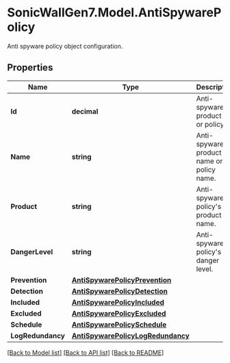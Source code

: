 # SonicWallGen7.Model.AntiSpywarePolicy
Anti spyware policy object configuration.

## Properties

Name | Type | Description | Notes
------------ | ------------- | ------------- | -------------
**Id** | **decimal** | Anti-spyware product ID or policy ID. | 
**Name** | **string** | Anti-spyware product name or policy name. | [optional] 
**Product** | **string** | Anti-spyware policy&#39;s product name. | [optional] 
**DangerLevel** | **string** | Anti-spyware policy&#39;s danger level. | [optional] 
**Prevention** | [**AntiSpywarePolicyPrevention**](AntiSpywarePolicyPrevention.md) |  | [optional] 
**Detection** | [**AntiSpywarePolicyDetection**](AntiSpywarePolicyDetection.md) |  | [optional] 
**Included** | [**AntiSpywarePolicyIncluded**](AntiSpywarePolicyIncluded.md) |  | [optional] 
**Excluded** | [**AntiSpywarePolicyExcluded**](AntiSpywarePolicyExcluded.md) |  | [optional] 
**Schedule** | [**AntiSpywarePolicySchedule**](AntiSpywarePolicySchedule.md) |  | [optional] 
**LogRedundancy** | [**AntiSpywarePolicyLogRedundancy**](AntiSpywarePolicyLogRedundancy.md) |  | [optional] 

[[Back to Model list]](../README.md#documentation-for-models) [[Back to API list]](../README.md#documentation-for-api-endpoints) [[Back to README]](../README.md)

